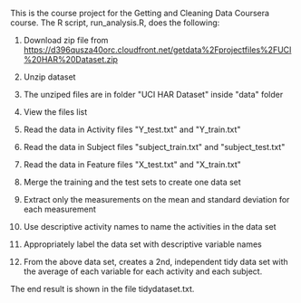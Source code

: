 This is the course project for the Getting and Cleaning Data Coursera course. The R script, run_analysis.R, does the following:

  1. Download zip file from https://d396qusza40orc.cloudfront.net/getdata%2Fprojectfiles%2FUCI%20HAR%20Dataset.zip
  
  2. Unzip dataset
  
  3. The unziped files are in folder "UCI HAR Dataset" inside "data" folder
  
  4. View the files list
  
  5. Read the data in Activity files "Y_test.txt" and "Y_train.txt"
  
  6. Read the data in Subject files "subject_train.txt" and "subject_test.txt"
  
  7. Read the data in Feature files "X_test.txt" and "X_train.txt"
  
  8. Merge the training and the test sets to create one data set
  
  9. Extract only the measurements on the mean and standard deviation for each measurement
  
  10. Use descriptive activity names to name the activities in the data set
  
  11. Appropriately label the data set with descriptive variable names
  
  12. From the above data set, creates a 2nd, independent tidy data set with the average of each variable for each activity and each subject.

The end result is shown in the file tidydataset.txt.
